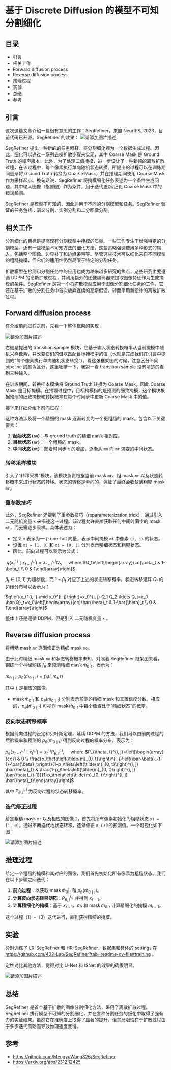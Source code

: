 # 基于 Discrete Diffusion 的模型不可知分割细化

## 目录

- 引言
- 相关工作
- Forward diffusion process
- Reverse diffusion process
- 推理过程
- 实验
- 总结
- 参考

## 引言

这次这篇文章介绍一篇很有意思的工作：SegRefiner，来自 NeurIPS, 2023，目前代码已开源。SegRefiner 的效果：
![请添加图片描述](https://img-blog.csdnimg.cn/direct/f6a366c44c3d420fb4205cbdd84e6e0f.png)


SegRefiner 提出一种新的的任务解释，将分割细化视为一个数据生成过程。因此，细化可以通过一系列去噪扩散步骤来实现，其中 Coarse Mask 是 Ground Truth 的噪声版本。此外，为了处理二值掩模，进一步设计了一种新颖的离散扩散过程，在该过程中，每个像素执行单向随机状态转换。所提出的过程可以在训练期间逐渐将 Ground Truth 转换为 Coarse Mask，并在推理期间使用 Coarse Mask 作为采样起点。换句话说，SegRefiner 将掩模细化任务表述为一个条件生成问题，其中输入图像（指原图）作为条件，用于迭代更新/细化 Coarse Mask 中的错误预测。

SegRefiner 是模型不可知的，因此适用于不同的分割模型和任务。SegRefiner 验证的任务包括：语义分割，实例分割和二分图像分割。

## 相关工作

分割细化的目标是提高现有分割模型中掩模的质量。一些工作专注于增强特定的分割模型。还有一些模型不可知方法的细化方法，这些策略强调使用多种形式的输入，包括整个图像、边界补丁和边缘条带等。尽管这些技术可以细化来自不同模型的粗糙掩模，但它们的适用性仍然局限于特定的分割任务。

扩散模型在检测和分割任务中的应用也成为越来越多研究的焦点，这些研究主要遵循 DDPM 的高斯扩散过程，并利用额外的图像编码器来提取图像特征作为生成掩模的条件。SegRefiner 是第一个将扩散模型应用于图像分割细化任务的工作，它还在基于扩散的分割任务中首次放弃连续的高斯假设，转而采用新设计的离散扩散过程。

## Forward diffusion process

在介绍前向过程之前，先看一下整体框架的实现：

![请添加图片描述](https://img-blog.csdnimg.cn/direct/4d2d2efae1024d06a58a5b1951553869.png)


右侧是提出的 transition sample 模块，它基于输入状态转换概率从当前掩模中随机采样像素，并改变它们的值以匹配目标掩模中的值（也就是完成我们在引言中提到的“每个像素执行单向随机状态转换”）。看这张框架图的时候，注意区分不同 pipeline 的颜色区分，这里吐槽一下，我第一看 transition sample 没有清楚的看到三种输入。

在训练期间，转换样本模块将 Ground Truth 转换为 Coarse Mask，因此 Coarse Mask 是目标掩模。在推理过程中，目标掩模指的是预测的细致掩模，这个模块根据预测的细致掩模和转换概率在每个时间步中更新 Coarse Mask 中的值。

接下来仔细介绍下前向过程：

这种方法涉及将一个精细的 mask 逐渐转变为一个更粗糙的 mask，包含以下关键要素：

1. **起始状态 (`mo`)**：与 ground truth 的精细 mask 相对应。
2. **目标状态 (`mr`)**：一个粗糙的 mask。
3. **中间状态 (`mt`)**：随着时间步 `t` 的增加，逐渐从 `mo` 向 `mr` 演变的中间状态。

### 转移采样模块

引入了“转移采样”模块，该模块负责根据当前 mask `mt`、粗 mask `mr` 以及状态转移概率来进行状态的转移。状态的转移是单向的，保证了最终会收敛到粗糙 mask `mr`。

### 重参数技巧

此外，SegRefiner 还提到了重参数技巧（reparameterization trick），通过引入二元随机变量 `x` 来描述这一过程。该过程允许直接获取任何中间时间步的 mask `mt`，而无需逐步采样。具体表述为：

- 定义 `x` 表示为一个 one-hot 向量，表示中间掩模 `mt` 中像素 `(i, j)` 的状态。
- 设置 `xi = [1, 0]` 和 `xi = [0, 1]` 分别表示精细状态和粗糙状态。
- 因此，前向过程可以表示为公式：

​	$q\left(x_t^{i, j} \mid x_{t-1}^{i, j}\right)=x_{t-1}^{i, j} Q_t, \quad$ where $Q_t=\left[\begin{array}{cc}\beta_t & 1-\beta_t \\ 0 & 1\end{array}\right]$

$\beta_t \in[0,1]$ 为超参数，而 $1-\beta_t$ 对应了上述的状态转移概率。状态转移矩阵 $Q_t$ 的边缘分布可以表示为：

$q\left(x_t^{i, j} \mid x_0^{i, j}\right)=x_0^{i, j} Q_1 Q_2 \ldots Q_t=x_0 \bar{Q}_t=x_0\left[\begin{array}{cc}\bar{\beta}_t & 1-\bar{\beta}_t \\ 0 & 1\end{array}\right]$

整体上还是遵循 DDPM，但是引入 二元随机变量 `x` 。

## Reverse diffusion process

将粗糙 mask `mr` 逐渐修正为精细 mask `mo`。

由于此时精细 mask `mo` 和状态转移概率未知，对照着 SegRefiner 框架图来看，训练一个神经网络 $f_\theta$ 来预测精细 $\left.\operatorname{mask} \tilde{m}_0\right|_t$，表示为：

$\tilde{m}_{0 \mid t}, p_\theta\left(\tilde{m}_{0 \mid t}\right)=f_\theta\left(I, m_t, t\right)$

其中 `I` 是相应的图像。

- $\left.\operatorname{mask} \tilde{m}_0\right|_t$ 和 $p_\theta\left(\tilde{m}_{0 \mid t}\right)$ 分别表示预测的精细 mask 和其置信度分数。相应的，$p_\theta\left(\tilde{m}_{0 \mid t}\right)$ 可视作 $\left.\operatorname{mask} \tilde{m}_0\right|_t$ 中每个像素处于“精细状态”的概率。

### 反向状态转移概率
根据前向过程的设定和贝叶斯定理，延续 DDPM 的方法，我们可以由前向过程的后验概率和预测的 $p_\theta\left(\tilde{m}_{0 \mid t}\right)$ 得到反向过程的概率分布，表示为：

$p_\theta\left(x_{t-1}^{i, j} \mid x_t^{i, j}\right)=x_t^{i, j} P_{\theta, t}^{i, j}, \quad$ where $P_{\theta, t}^{i, j}=\left[\begin{array}{cc}1 & 0 \\ \frac{p_\theta\left(\tilde{m}_{0, t}\right)^{i, j}\left(\bar{\beta}_{t-1}-\bar{\beta}_t\right)}{1-p_\theta\left(\tilde{m}_{0, t}\right)^{i, j} \bar{\beta}_t} & \frac{1-p_\theta\left(\tilde{m}_{0, t}\right)^{i, j} \bar{\beta}_{t-1}}{1-p_\theta\left(\tilde{m}_{0, t}\right)^{i, j} \bar{\beta}_t}\end{array}\right]$

其中 $P_{\theta, t}^{i, j}$ 为反向过程的状态转移概率。 

### 迭代修正过程

给定粗糙 mask `mr` 以及相应的图像 `I`，首先将所有像素初始化为粗糙状态 `xi = [1, 0]`。通过不断迭代地状态转移，逐渐修正 `m_T` 中的预测值。一个可视化如下图：

![请添加图片描述](https://img-blog.csdnimg.cn/direct/4a8a1e6e3a80459ab31ff832330db3d8.png)



## 推理过程

给定一个粗糙的掩模和其对应的图像，我们首先初始化所有像素为粗糙状态。我们在以下步骤之间迭代：

1. **前向过程**：以获取 $\left.\operatorname{mask} \tilde{m}_0\right|_t$ 和  $p_\theta\left(\tilde{m}_{0 \mid t}\right)$。
2. **计算反向状态转移矩阵**：$P_{\theta, t}^{i, j}$ 并得到 $x_{t-1}$。
3. **计算精细化的掩模**：基于 $x_{t-1}$，$m_t$ 和 $\left.\operatorname{mask} \tilde{m}_0\right|_t$ 计算精细化的掩模 $m_{t-1}$。

这个过程（1）-（3）迭代进行，直到获得精细的掩模。

## 实验

分别训练了 LR-SegRefiner 和 HR-SegRefiner，数据集和具体的 settings 在 https://github.com/402-Lab/SegRefiner?tab=readme-ov-file#training 。

定性对比其他方法，觉得对比 U-Net 和 ISNet 的效果的确很明显。

![请添加图片描述](https://img-blog.csdnimg.cn/direct/55b9b00b72fa4ed38d6c75af22f243ea.png)


## 总结

SegRefiner 是首个基于扩散的图像分割细化方法，采用了离散扩散过程。SegRefiner 执行模型不可知的分割细化，并在各种分割任务的细化中取得了强有力的实证结果。虽然它在准确度上取得了显著的提升，但其局限性在于扩散过程由于多步迭代策略而导致推理速度变慢。

## 参考

- https://github.com/MengyuWang826/SegRefiner
- https://arxiv.org/abs/2312.12425
